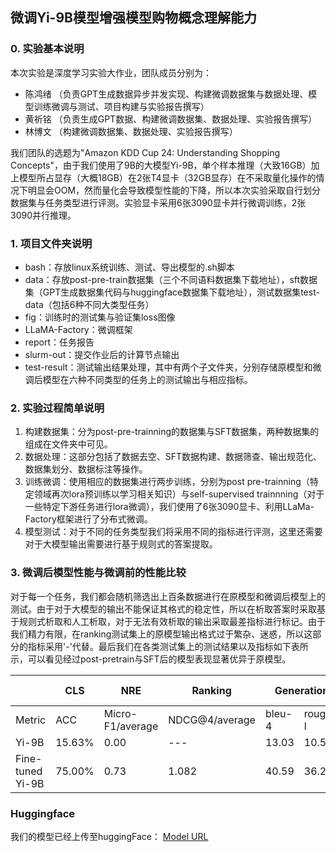 ## 微调Yi-9B模型增强模型购物概念理解能力
### 0. 实验基本说明
本次实验是深度学习实验大作业，团队成员分别为：
- 陈鸿绪 （负责GPT生成数据异步并发实现、构建微调数据集与数据处理、模型训练微调与测试、项目构建与实验报告撰写）
- 黄祈铭 （负责生成GPT数据、构建微调数据集、数据处理、实验报告撰写）
- 林博文 （构建微调数据集、数据处理、实验报告撰写）

我们团队的选题为"Amazon KDD Cup 24: Understanding Shopping Concepts"，由于我们使用了9B的大模型Yi-9B，单个样本推理（大致16GB）加上模型所占显存（大概18GB）在2张T4显卡（32GB显存）在不采取量化操作的情况下明显会OOM，然而量化会导致模型性能的下降，所以本次实验采取自行划分数据集与任务类型进行评测。实验显卡采用6张3090显卡并行微调训练，2张3090并行推理。
### 1. 项目文件夹说明
- bash：存放linux系统训练、测试、导出模型的.sh脚本
- data：存放post-pre-train数据集（三个不同语料数据集下载地址），sft数据集（GPT生成数据集代码与huggingface数据集下载地址），测试数据集test-data（包括6种不同大类型任务）
- fig：训练时的测试集与验证集loss图像
- LLaMA-Factory：微调框架
- report：任务报告
- slurm-out：提交作业后的计算节点输出
- test-result：测试输出结果处理，其中有两个子文件夹，分别存储原模型和微调后模型在六种不同类型的任务上的测试输出与相应指标。
### 2. 实验过程简单说明
1. 构建数据集：分为post-pre-trainning的数据集与SFT数据集，两种数据集的组成在文件夹中可见。
2. 数据处理：这部分包括了数据去空、SFT数据构建、数据筛查、输出规范化、数据集划分、数据标注等操作。
3. 训练微调：使用相应的数据集进行两步训练，分别为post pre-trainning（特定领域再次lora预训练以学习相关知识）与self-supervised trainnning（对于一些特定下游任务进行lora微调），我们使用了6张3090显卡、利用LLaMa-Factory框架进行了分布式微调。
4. 模型测试：对于不同的任务类型我们将采用不同的指标进行评测，这里还需要对于大模型输出需要进行基于规则式的答案提取。

### 3. 微调后模型性能与微调前的性能比较
对于每一个任务，我们都会随机筛选出上百条数据进行在原模型和微调后模型上的测试。由于对于大模型的输出不能保证其格式的稳定性，所以在析取答案时采取基于规则式析取和人工析取，对于无法有效析取的输出采取最差指标进行标记。由于我们精力有限，在ranking测试集上的原模型输出格式过于繁杂、迷惑，所以这部分的指标采用'-'代替。最后我们在各类测试集上的测试结果以及指标如下表所示，可以看见经过post-pretrain与SFT后的模型表现显著优异于原模型。

</style>
<table class="tg"><thead>
  <tr>
    <th class="tg-0pky"></th>
    <th class="tg-0pky">CLS</th>
    <th class="tg-0pky">NRE</th>
    <th class="tg-0pky">Ranking</th>
    <th class="tg-0pky" colspan="2">Generation</th>
    <th class="tg-0pky">multi-choice</th>
    <th class="tg-0pky">retrieval</th>
  </tr></thead>
<tbody>
  <tr>
    <td class="tg-0pky">Metric</td>
    <td class="tg-0pky">ACC</td>
    <td class="tg-0pky">Micro-F1/average</td>
    <td class="tg-0pky">NDCG@4/average</td>
    <td class="tg-0pky">bleu-4</td>
    <td class="tg-0pky">rouge-l</td>
    <td class="tg-0pky">ACC</td>
    <td class="tg-0pky">Hit@3/average</td>
  </tr>
  <tr>
    <td class="tg-0pky">Yi-9B</td>
    <td class="tg-0pky">15.63%</td>
    <td class="tg-0pky">0.00</td>
    <td class="tg-0pky">---</td>
    <td class="tg-0pky">13.03</td>
    <td class="tg-0pky">10.55</td>
    <td class="tg-0pky">34.659%</td>
    <td class="tg-0pky">1.028</td>
  </tr>
  <tr>
    <td class="tg-0pky">Fine-tuned Yi-9B</td>
    <td class="tg-0pky">75.00%</td>
    <td class="tg-0pky">0.73</td>
    <td class="tg-0pky">1.082</td>
    <td class="tg-0pky">40.59</td>
    <td class="tg-0pky">36.24</td>
    <td class="tg-0pky">80.11%</td>
    <td class="tg-0pky">2.271</td>
  </tr>
</tbody></table>


### Huggingface
我们的模型已经上传至huggingFace：
[Model URL](https://huggingface.co/Daxuxu36/Yi-9B-Understanding-Shopping-Concepts)